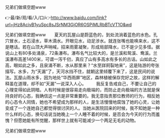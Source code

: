 兄弟们做填空题www

👉最/新/观/看/入/口/👉http://www.baidu.com/link?url=jHz8AcivB1yuSpc8sJSrNM3GjOR6OSPiMLRbBTcVT1O&wd

兄弟们做填空题www　　夏天的瓦屋山是蔚蓝色的，到处流淌着蓝色的水色。孔穴冒水，土石浸水，草木滴水。开眼见水，动足涉水。就连张嘴也能唤来水，这不是瞎话。若在山顶大声呐喊，招来雨雾凝聚，形成局部降水，已不是少见多怪。据说山上有80多处涌泉，72条瀑布。瀑布名气比较大的，是兰溪和鸳溪、鸯溪。兰溪瀑布高差1400米，可谓一泻千仞，真应了山有多高水有多长的古话。山如此之高，眼如此之多，且泉涌不断，水从那里来？“水至牂牁裂地来”，这是陆游的夸张描写。水多，为“天漏”了，天河水挡不住，就朝这里倾覆下来了，这是民间的说法。瓦屋山雨水多，因为地处“华西雨屏”地区，森林植被保存完好之故，这样的解释虽在道理，却不如“天漏”一说深入人心。
　　我反复告戒自己，不要让自己的心理变得如此阴暗。人有时候是很容易走向极端的，而防止走向极端的方法就是保持良好的心态，我确信这一点是非常重要的。我无意指责那位教师的行为，相反她的心态令人同情，她也不希望成为那样的人，是生活慢慢地腐蚀了她的心灵，让她变成了一个连她自己都觉得很讨厌的人。当她从医院回来的时候，我不知她是一种什么样的心态，换句话说当她晚上一个人睡不着的时候，是否会为今天的行为而羞愧？但愿她能有所觉醒，那样世上就有可能减少一个两足无毛的动物。


兄弟们做填空题www
